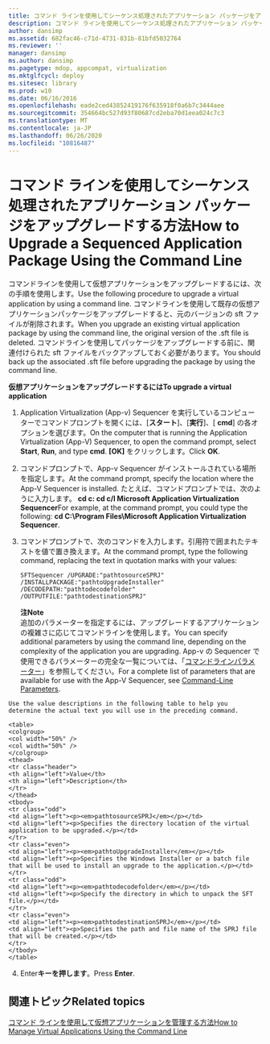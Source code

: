 ```yaml
---
title: コマンド ラインを使用してシーケンス処理されたアプリケーション パッケージをアップグレードする方法
description: コマンド ラインを使用してシーケンス処理されたアプリケーション パッケージをアップグレードする方法
author: dansimp
ms.assetid: 682fac46-c71d-4731-831b-81bfd5032764
ms.reviewer: ''
manager: dansimp
ms.author: dansimp
ms.pagetype: mdop, appcompat, virtualization
ms.mktglfcycl: deploy
ms.sitesec: library
ms.prod: w10
ms.date: 06/16/2016
ms.openlocfilehash: eade2ced43852419176f635918f0a6b7c3444aee
ms.sourcegitcommit: 354664bc527d93f80687cd2eba70d1eea024c7c3
ms.translationtype: MT
ms.contentlocale: ja-JP
ms.lasthandoff: 06/26/2020
ms.locfileid: "10816487"
---
```

# <span data-ttu-id="3fb6f-103">コマンド ラインを使用してシーケンス処理されたアプリケーション パッケージをアップグレードする方法</span><span class="sxs-lookup"><span data-stu-id="3fb6f-103">How to Upgrade a Sequenced Application Package Using the Command Line</span></span>


<span data-ttu-id="3fb6f-104">コマンドラインを使用して仮想アプリケーションをアップグレードするには、次の手順を使用します。</span><span class="sxs-lookup"><span data-stu-id="3fb6f-104">Use the following procedure to upgrade a virtual application by using a command line.</span></span> <span data-ttu-id="3fb6f-105">コマンドラインを使用して既存の仮想アプリケーションパッケージをアップグレードすると、元のバージョンの sft ファイルが削除されます。</span><span class="sxs-lookup"><span data-stu-id="3fb6f-105">When you upgrade an existing virtual application package by using the command line, the original version of the .sft file is deleted.</span></span> <span data-ttu-id="3fb6f-106">コマンドラインを使用してパッケージをアップグレードする前に、関連付けられた sft ファイルをバックアップしておく必要があります。</span><span class="sxs-lookup"><span data-stu-id="3fb6f-106">You should back up the associated .sft file before upgrading the package by using the command line.</span></span>

**<span data-ttu-id="3fb6f-107">仮想アプリケーションをアップグレードするには</span><span class="sxs-lookup"><span data-stu-id="3fb6f-107">To upgrade a virtual application</span></span>**

1.  <span data-ttu-id="3fb6f-108">Application Virtualization (App-v) Sequencer を実行しているコンピューターでコマンドプロンプトを開くには、[**スタート**]、[**実行**]、[ **cmd**] の各オプションを選びます。</span><span class="sxs-lookup"><span data-stu-id="3fb6f-108">On the computer that is running the Application Virtualization (App-V) Sequencer, to open the command prompt, select **Start**, **Run**, and type **cmd**.</span></span> <span data-ttu-id="3fb6f-109">**[OK]** をクリックします。</span><span class="sxs-lookup"><span data-stu-id="3fb6f-109">Click **OK**.</span></span>

2.  <span data-ttu-id="3fb6f-110">コマンドプロンプトで、App-v Sequencer がインストールされている場所を指定します。</span><span class="sxs-lookup"><span data-stu-id="3fb6f-110">At the command prompt, specify the location where the App-V Sequencer is installed.</span></span> <span data-ttu-id="3fb6f-111">たとえば、コマンドプロンプトでは、次のように入力します。 **cd c: cd c/l Microsoft Application Virtualization Sequencer**</span><span class="sxs-lookup"><span data-stu-id="3fb6f-111">For example, at the command prompt, you could type the following: **cd C:\\Program Files\\Microsoft Application Virtualization Sequencer**.</span></span>

3.  <span data-ttu-id="3fb6f-112">コマンドプロンプトで、次のコマンドを入力します。引用符で囲まれたテキストを値で置き換えます。</span><span class="sxs-lookup"><span data-stu-id="3fb6f-112">At the command prompt, type the following command, replacing the text in quotation marks with your values:</span></span>

    `SFTSequencer /UPGRADE:"pathtosourceSPRJ" /INSTALLPACKAGE:"pathtoUpgradeInstaller" /DECODEPATH:"pathtodecodefolder" /OUTPUTFILE:"pathtodestinationSPRJ"`

    **<span data-ttu-id="3fb6f-113">注</span><span class="sxs-lookup"><span data-stu-id="3fb6f-113">Note</span></span>**  
    <span data-ttu-id="3fb6f-114">追加のパラメーターを指定するには、アップグレードするアプリケーションの複雑さに応じてコマンドラインを使用します。</span><span class="sxs-lookup"><span data-stu-id="3fb6f-114">You can specify additional parameters by using the command line, depending on the complexity of the application you are upgrading.</span></span> <span data-ttu-id="3fb6f-115">App-v の Sequencer で使用できるパラメーターの完全な一覧については、「[コマンドラインパラメーター](command-line-parameters.md)」を参照してください。</span><span class="sxs-lookup"><span data-stu-id="3fb6f-115">For a complete list of parameters that are available for use with the App-V Sequencer, see [Command-Line Parameters](command-line-parameters.md).</span></span>



~~~
Use the value descriptions in the following table to help you determine the actual text you will use in the preceding command.

<table>
<colgroup>
<col width="50%" />
<col width="50%" />
</colgroup>
<thead>
<tr class="header">
<th align="left">Value</th>
<th align="left">Description</th>
</tr>
</thead>
<tbody>
<tr class="odd">
<td align="left"><p><em>pathtosourceSPRJ</em></p></td>
<td align="left"><p>Specifies the directory location of the virtual application to be upgraded.</p></td>
</tr>
<tr class="even">
<td align="left"><p><em>pathtoUpgradeInstaller</em></p></td>
<td align="left"><p>Specifies the Windows Installer or a batch file that will be used to install an upgrade to the application.</p></td>
</tr>
<tr class="odd">
<td align="left"><p><em>pathtodecodefolder</em></p></td>
<td align="left"><p>Specify the directory in which to unpack the SFT file.</p></td>
</tr>
<tr class="even">
<td align="left"><p><em>pathtodestinationSPRJ</em></p></td>
<td align="left"><p>Specifies the path and file name of the SPRJ file that will be created.</p></td>
</tr>
</tbody>
</table>
~~~



4. <span data-ttu-id="3fb6f-116">Enter**キーを押します**。</span><span class="sxs-lookup"><span data-stu-id="3fb6f-116">Press **Enter**.</span></span>

## <span data-ttu-id="3fb6f-117">関連トピック</span><span class="sxs-lookup"><span data-stu-id="3fb6f-117">Related topics</span></span>


[<span data-ttu-id="3fb6f-118">コマンド ラインを使用して仮想アプリケーションを管理する方法</span><span class="sxs-lookup"><span data-stu-id="3fb6f-118">How to Manage Virtual Applications Using the Command Line</span></span>](how-to-manage-virtual-applications-using-the-command-line.md)









